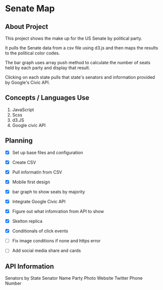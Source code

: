 # Senate Map

## About Project
This project shows the make up for the US Senate by political party.

It pulls the Senate data from a csv file using d3.js and then maps the results to the political color codes. 

The bar graph uses array push method to calculate the number of seats held by each party and display that result.

Clicking on each state pulls that state's senators and information provided by Google's Civic API.

## Concepts / Languages Use
1. JavaScript
2. Scss
3. d3.JS
4. Google civic API

## Planning
- [x] Set up base files and configuration
- [x] Create CSV
- [x] Pull informatin from CSV
- [x] Mobile first design
- [x] bar graph to show seats by majority
- [x] Integrate Google Civic API
- [x] Figure out what infomration from API to show
- [x] Skelton replica
- [x] Conditionals of click events
- [ ] Fix image conditions if none and https error
- [ ] Add social media share and cards


## API Information
Senators by State
Senator Name
Party
Photo
Website
Twitter
Phone Number
